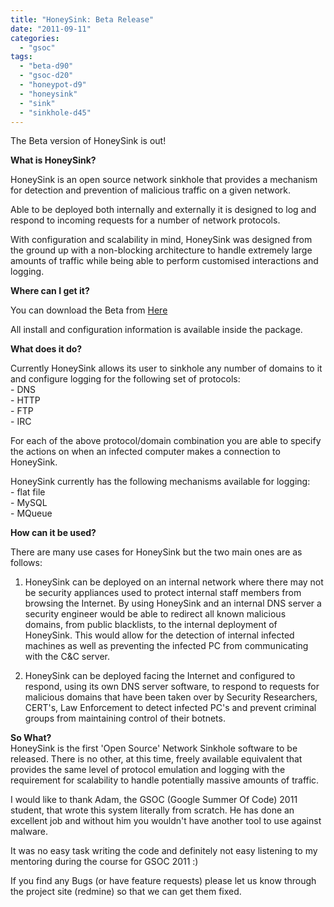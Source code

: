 ```yaml
---
title: "HoneySink: Beta Release"
date: "2011-09-11"
categories: 
  - "gsoc"
tags: 
  - "beta-d90"
  - "gsoc-d20"
  - "honeypot-d9"
  - "honeysink"
  - "sink"
  - "sinkhole-d45"
---
```


The Beta version of HoneySink is out!  
  
**What is HoneySink?**  
  
HoneySink is an open source network sinkhole that provides a mechanism for detection and prevention of malicious traffic on a given network.  
  
Able to be deployed both internally and externally it is designed to log and respond to incoming requests for a number of network protocols.  
  
With configuration and scalability in mind, HoneySink was designed from the ground up with a non-blocking architecture to handle extremely large amounts of traffic while being able to perform customised interactions and logging.  
  
**Where can I get it?**  
  
You can download the Beta from [Here](http://redmine.honeynet.org/projects/sinkhole)  
  
All install and configuration information is available inside the package.  
  
**What does it do?**  
  
Currently HoneySink allows its user to sinkhole any number of domains to it and configure logging for the following set of protocols:  
\- DNS  
\- HTTP  
\- FTP  
\- IRC  
  
For each of the above protocol/domain combination you are able to specify the actions on when an infected computer makes a connection to HoneySink.  
  
HoneySink currently has the following mechanisms available for logging:  
\- flat file  
\- MySQL  
\- MQueue  
  
**How can it be used?**  
  
There are many use cases for HoneySink but the two main ones are as follows:  
  
1) HoneySink can be deployed on an internal network where there may not be security appliances used to protect internal staff members from browsing the Internet. By using HoneySink and an internal DNS server a security engineer would be able to redirect all known malicious domains, from public blacklists, to the internal deployment of HoneySink. This would allow for the detection of internal infected machines as well as preventing the infected PC from communicating with the C&C server.  
  
2) HoneySink can be deployed facing the Internet and configured to respond, using its own DNS server software, to respond to requests for malicious domains that have been taken over by Security Researchers, CERT's, Law Enforcement to detect infected PC's and prevent criminal groups from maintaining control of their botnets.  
  
**So What?**  
HoneySink is the first 'Open Source' Network Sinkhole software to be released. There is no other, at this time, freely available equivalent that provides the same level of protocol emulation and logging with the requirement for scalability to handle potentially massive amounts of traffic.  
  
I would like to thank Adam, the GSOC (Google Summer Of Code) 2011 student, that wrote this system literally from scratch. He has done an excellent job and without him you wouldn't have another tool to use against malware.  
  
It was no easy task writing the code and definitely not easy listening to my mentoring during the course for GSOC 2011 :)  
  
If you find any Bugs (or have feature requests) please let us know through the project site (redmine) so that we can get them fixed.
